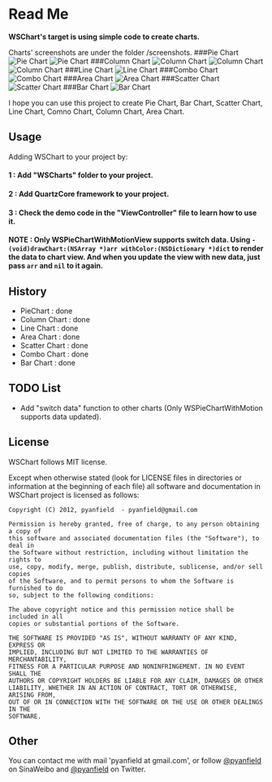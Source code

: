 Read Me
=====================

**WSChart's target is using simple code to create charts.**

Charts' screenshots are under the folder /screenshots.
###Pie Chart
![Pie Chart](http://i.minus.com/iblE84WEImIcUS.png)
![Pie Chart](http://i.minus.com/iLvnInh4r7q1O.png)
###Column Chart
![Column Chart](http://i.minus.com/ipVjBxeR2dJDd.png)
![Column Chart](http://i.minus.com/ibgZJVlr64qc9s.png)
![Column Chart](http://i.minus.com/izlQrLobMPr7v.png)
###Line Chart
![Line Chart](http://i.minus.com/iEEX70v8MCOBv.png)
###Combo Chart
![Combo Chart](http://i.minus.com/ibqTtx16VVzGxC.png)
###Area Chart
![Area Chart](http://i.minus.com/ibyiiZCMhgy187.png)
###Scatter Chart
![Scatter Chart](http://i.minus.com/in0540W63Bcf2.png)
###Bar Chart
![Bar Chart](http://i.minus.com/iwBNd7ttFdEQ6.png)

I hope you can use this project to create Pie Chart, Bar Chart, Scatter Chart, Line Chart, Comno Chart, Column Chart, Area Chart.

Usage
------------------
Adding WSChart to your project by:
#### 1 : Add "WSCharts" folder to your project.
#### 2 : Add QuartzCore framework to your project.
#### 3 : Check the demo code in the "ViewController" file to learn how to use it.

#### NOTE : Only WSPieChartWithMotionView supports switch data. Using `- (void)drawChart:(NSArray *)arr withColor:(NSDictionary *)dict` to render the data to chart view. And when you update the view with new data, just pass `arr` and `nil` to it again.

History
----------------------- 
* PieChart : done
* Column Chart : done
* Line Chart : done
* Area Chart : done
* Scatter Chart : done
* Combo Chart : done
* Bar Chart : done

TODO List
-----------------------
* Add "switch data" function to other charts (Only WSPieChartWithMotion supports data updated). 


License
------------------------
WSChart follows MIT license.

Except when otherwise stated (look for LICENSE files in directories or
information at the beginning of each file) all software and
documentation in WSChart project is licensed as follows: 

	Copyright (C) 2012, pyanfield  - pyanfield@gmail.com

	Permission is hereby granted, free of charge, to any person obtaining a copy of
	this software and associated documentation files (the "Software"), to deal in
	the Software without restriction, including without limitation the rights to
	use, copy, modify, merge, publish, distribute, sublicense, and/or sell copies
	of the Software, and to permit persons to whom the Software is furnished to do
	so, subject to the following conditions:

	The above copyright notice and this permission notice shall be included in all
	copies or substantial portions of the Software.

	THE SOFTWARE IS PROVIDED "AS IS", WITHOUT WARRANTY OF ANY KIND, EXPRESS OR
	IMPLIED, INCLUDING BUT NOT LIMITED TO THE WARRANTIES OF MERCHANTABILITY,
	FITNESS FOR A PARTICULAR PURPOSE AND NONINFRINGEMENT. IN NO EVENT SHALL THE
	AUTHORS OR COPYRIGHT HOLDERS BE LIABLE FOR ANY CLAIM, DAMAGES OR OTHER
	LIABILITY, WHETHER IN AN ACTION OF CONTRACT, TORT OR OTHERWISE, ARISING FROM,
	OUT OF OR IN CONNECTION WITH THE SOFTWARE OR THE USE OR OTHER DEALINGS IN THE
	SOFTWARE.

Other
------------------------
You can contact me with mail 'pyanfield at gmail.com', or follow [@pyanfield](http://weibo.com/pyanfield) on SinaWeibo and [@pyanfield](http://twitter.com/pyanfield) on Twitter.




